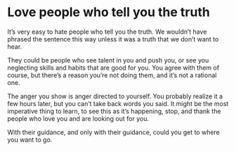 # Love people who tell you the truth


It’s very easy to hate people who tell you the truth. We wouldn’t have phrased
the sentence this way unless it was a truth that we don’t want to hear.

They could be people who see talent in you and push you, or see you neglecting
skills and habits that are good for you. You agree with them of course, but
there’s a reason you’re not doing them, and it’s not a rational one.

The anger you show is anger directed to yourself. You probably realize it a
few hours later, but you can’t take back words you said. It might be the most
imperative thing to learn, to see this as it’s happening, stop, and thank the
people who love you and are looking out for you.

With their guidance, and only with their guidance, could you get to where you
want to go.

